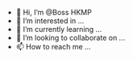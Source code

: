 - 👋 Hi, I’m @Boss HKMP
- 👀 I’m interested in ...
- 🌱 I’m currently learning ...
- 💞️ I’m looking to collaborate on ...
- 📫 How to reach me ...

<!---
LandaGhar/LandaGhar is a ✨ special ✨ repository because its `README.md` (this file) appears on your GitHub profile.
You can click the Preview link to take a look at your changes.
--->
